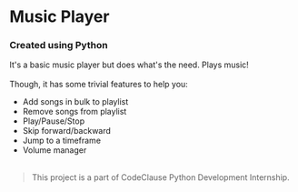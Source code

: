# Music Player
### Created using Python

It's a basic music player but does what's the need. Plays music! </br></br>
Though, it has some trivial features to help you:
* Add songs in bulk to playlist
* Remove songs from playlist
* Play/Pause/Stop
* Skip forward/backward
* Jump to a timeframe
* Volume manager
</br></br>
> This project is a part of CodeClause Python Development Internship.
